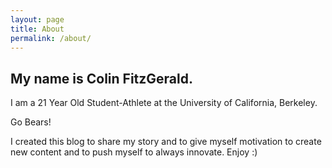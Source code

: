 ```yaml
---
layout: page
title: About
permalink: /about/
---
```


## My name is Colin FitzGerald.

 I am a 21 Year Old Student-Athlete at the University of California, Berkeley.

 Go Bears!

 I created this blog to share my story and to give myself motivation to
 create new content and to push myself to always innovate. Enjoy :) 

